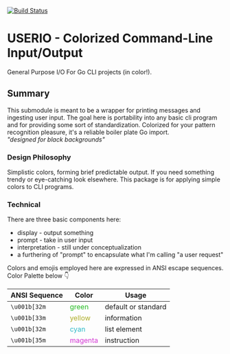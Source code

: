 [![Build Status](https://travis-ci.org/rdenson/userio.svg?branch=master)](https://travis-ci.org/rdenson/userio)

# USERIO - Colorized Command-Line Input/Output
General Purpose I/O For Go CLI projects (in color!).

## Summary
This submodule is meant to be a wrapper for printing messages and ingesting user
input. The goal here is portability into any basic cli program and for providing
some sort of standardization. Colorized for your pattern recognition pleasure,
it's a reliable boiler plate Go import.  
_"designed for black backgrounds"_

### Design Philosophy
Simplistic colors, forming brief predictable output. If you need something trendy
or eye-catching look elsewhere. This package is for applying simple colors to CLI
programs.

### Technical
There are three basic components here:
* display - output something
* prompt - take in user input
* interpretation - still under conceptualization
 * a furthering of "prompt" to encapsulate what I'm calling "a user request"

Colors and emojis employed here are expressed in ANSI escape sequences.
Color Palette below 👇

| ANSI Sequence | Color | Usage |
| --- | --- | --- |
| `\u001b[32m` | <span style="color:rgb(37,188,36)"> green </span> | default or standard |
| `\u001b[33m` | <span style="color:rgb(173,173,39)"> yellow </span> | information |
| `\u001b[32m` | <span style="color:rgb(51,187,200)"> cyan </span> | list element |
| `\u001b[35m` | <span style="color:rgb(211,56,211)"> magenta </span> | instruction |
